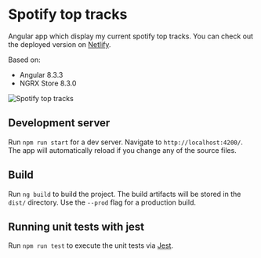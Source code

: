 # Spotify top tracks

Angular app which display my current spotify top tracks.
You can check out the deployed version on [Netlify](https://happy-wing-cbad8b.netlify.com).

Based on:

-   Angular 8.3.3
-   NGRX Store 8.3.0

![Spotify top tracks](src/assets/screenshot.png)

## Development server

Run `npm run start` for a dev server. Navigate to `http://localhost:4200/`. The app will automatically reload if you change any of the source files.

## Build

Run `ng build` to build the project. The build artifacts will be stored in the `dist/` directory. Use the `--prod` flag for a production build.

## Running unit tests with jest

Run `npm run test` to execute the unit tests via [Jest](https://jestjs.io/).
